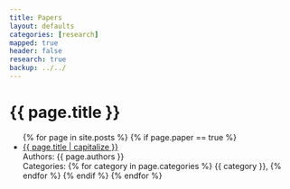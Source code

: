 ```yaml
---
title: Papers 
layout: defaults
categories: [research]
mapped: true 
header: false 
research: true
backup: ../../
---
```


# {{ page.title }}
<ul>
{% for page in site.posts %}
{% if page.paper == true %}
<li><a href="{{ page.url }}">{{ page.title | capitalize }}</a></li>
Authors: {{ page.authors }} <br>
Categories: 
{% for category in page.categories %}
{{ category }}, 
{% endfor %}
{% endif %}   <!-- cat-match-p -->
{% endfor %} <!-- page -->
</ul>
